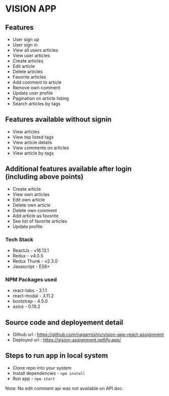 # VISION APP

## Features

 * User sign up
 * User sign in
 * View all users articles
 * View user articles
 * Create articles
 * Edit article
 * Delete articles
 * Favorite articles
 * Add comment to article
 * Remove own comment
 * Update user profile
 * Pagination on article listing
 * Search articles by tags

## Features available without signin
 
 * View articles
 * View top listed tags
 * View article details
 * View comments on articles
 * View article by tags

## Additional features available after login (including above points)

 * Create article
 * View own articles
 * Edit own article
 * Delete own article
 * Delete own comment
 * Add article as favorite
 * See list of favorite articles
 * Update profile

### Tech Stack
 - ReactJs - v16.13.1 
 - Redux - v4.0.5
 - Redux Thunk - v2.3.0
 - Javascript - ES6+

### NPM Packages used
 - react-tabs - 3.1.1
 - react-modal - 3.11.2
 - bootstrap - 4.5.0
 - axios - 0.19.2

## Source code and deployement detail
 - Github url : https://github.com/nagarroshiv/vision-app-react-assignment
 - Deployed url : https://vision-assignment.netlify.app/ 

## Steps to run app in local system
 - Clone repo into your system
 - Install dependencies - `npm install`
 - Run app - `npm start`

Note: No edit comment api was not available on API doc.